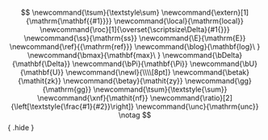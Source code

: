 
$$
\newcommand{\tsum}{\textstyle\sum}
\newcommand{\extern}[1]{\mathrm{\mathbf{{#1}}}}
\newcommand{\local}{\mathrm{local}}
\newcommand{\roc}[1]{\overset{\scriptsize\Delta}{#1{}}}
\newcommand{\ss}{\mathrm{ss}}
\newcommand{\E}{\mathrm{E}}
\newcommand{\ref}{{\mathrm{ref}}}
\newcommand{\blog}{\mathbf{log}\ }
\newcommand{\bmax}{\mathbf{max}\ }
\newcommand{\bDelta}{\mathbf{\Delta}}
\newcommand{\bPi}{\mathbf{\Pi}}
\newcommand{\bU}{\mathbf{U}}
\newcommand{\newl}{\\\\[8pt]}
\newcommand{\betak}{\mathit{zk}}
\newcommand{\betay}{\mathit{zy}}
\newcommand{\gg}{\mathrm{gg}}
\newcommand{\tsum}{\textstyle{\sum}}
\newcommand{\xnf}{\mathit{nf}}
\newcommand{\ratio}[2]{\left[\textstyle{\frac{#1}{#2}}\right]}
\newcommand{\unc}{\mathrm{unc}}
\notag
$$
{ .hide }
